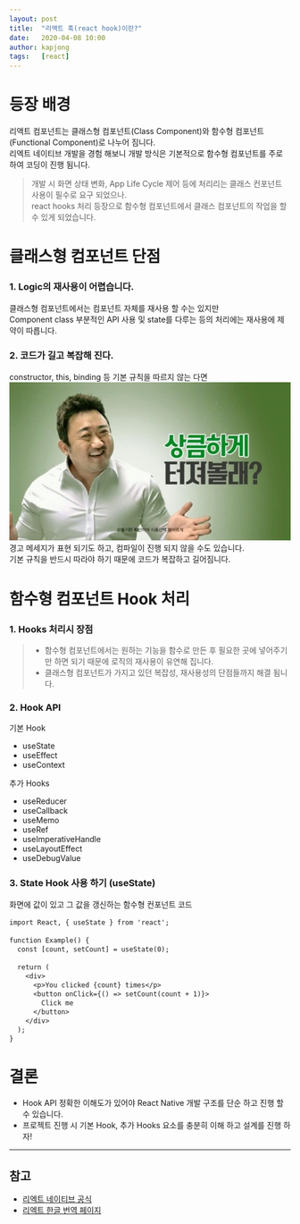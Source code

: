 ```yaml
---
layout: post
title:  "리액트 훅(react hook)이란?"
date:   2020-04-08 10:00
author: kapjong
tags:	[react]
---
```


# 등장 배경
리액트 컴포넌트는 클래스형 컴포넌트(Class Component)와 함수형 컴포넌트(Functional Component)로 나누어 짐니다.  
리엑트 네이티브 개발을 경험 해보니 개발 방식은 기본적으로 함수형 컴포넌트를 주로 하여 코딩이 진행 됨니다.

> 개발 시 화면 상태 변화, App Life Cycle 제어 등에 처리리는 클래스 컨포넌트 사용이 필수로 요구 되었으나.    
> react hooks 처리 등장으로 함수형 컴포넌트에서 클래스 컴포넌트의 작업을 할수 있게 되었습니다.

# 클래스형 컴포넌트 단점
### 1. Logic의 재사용이 어렵습니다.
클래스형 컴포넌트에서는 컴포넌트 자체를 재사용 할 수는 있지만  
Component class 부분적인 API 사용 및 state를 다루는 등의 처리에는 재사용에 제약이 따릅니다.  

### 2. 코드가 길고 복잡해 진다.
constructor, this, binding 등 기본 규칙을 따르지 않는 다면
![](/files/posts/202004/warning.jpg)
경고 메세지가 표현 되기도 하고, 컴파일이 진행 되지 않을 수도 있습니다.  
기본 규칙을 반드시 따라야 하기 때문에 코드가 복잡하고 길어짐니다.  

# 함수형 컴포넌트 Hook 처리
### 1. Hooks 처리시 장점
> * 함수형 컴포넌트에서는 원하는 기능을 함수로 만든 후 필요한 곳에 넣어주기만 하면 되기 때문에 로직의 재사용이 유연해 집니다.
> * 클래스형 컴포넌트가 가지고 있던 복잡성, 재사용성의 단점들까지 해결 됨니다.

### 2. Hook API
기본 Hook
 * useState 
 * useEffect
 * useContext

추가 Hooks
 * useReducer
 * useCallback
 * useMemo
 * useRef
 * useImperativeHandle
 * useLayoutEffect
 * useDebugValue
 
### 3. State Hook 사용 하기 (useState)
화면에 값이 있고 그 값을 갱신하는 함수형 컨포넌트 코드
```react
import React, { useState } from 'react';

function Example() {
  const [count, setCount] = useState(0);
  
  return (
    <div>
      <p>You clicked {count} times</p>
      <button onClick={() => setCount(count + 1)}>
        Click me
      </button>
    </div>
  );
}
```

# 결론
* Hook API 정확한 이해도가 있어야 React Native 개발 구조를 단순 하고 진행 할수 있습니다.
* 프로젝트 진행 시 기본 Hook, 추가 Hooks 요소를 충분히 이해 하고 설계를 진행 하자!

---
## 참고
 * [리엑트 네이티브 공식](https://reactnative.dev/)
 * [리엑트 한글 번역 페이지](https://ko.reactjs.org/) 